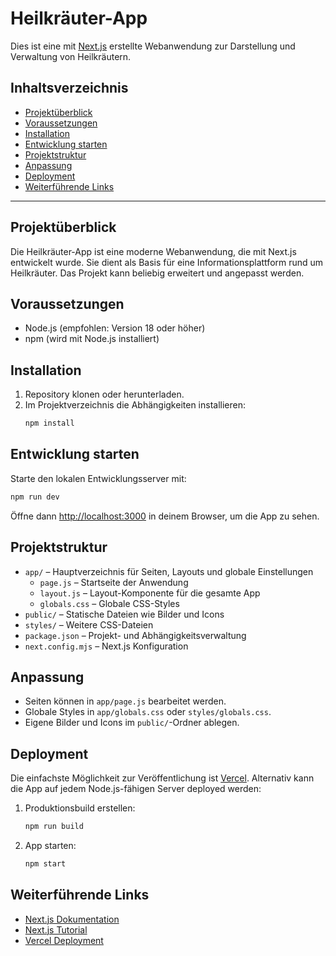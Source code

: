 # Heilkräuter-App

Dies ist eine mit [Next.js](https://nextjs.org) erstellte Webanwendung zur Darstellung und Verwaltung von Heilkräutern.

## Inhaltsverzeichnis

- [Projektüberblick](#projektüberblick)
- [Voraussetzungen](#voraussetzungen)
- [Installation](#installation)
- [Entwicklung starten](#entwicklung-starten)
- [Projektstruktur](#projektstruktur)
- [Anpassung](#anpassung)
- [Deployment](#deployment)
- [Weiterführende Links](#weiterführende-links)

---

## Projektüberblick

Die Heilkräuter-App ist eine moderne Webanwendung, die mit Next.js entwickelt wurde. Sie dient als Basis für eine Informationsplattform rund um Heilkräuter. Das Projekt kann beliebig erweitert und angepasst werden.

## Voraussetzungen

- Node.js (empfohlen: Version 18 oder höher)
- npm (wird mit Node.js installiert)

## Installation

1. Repository klonen oder herunterladen.
2. Im Projektverzeichnis die Abhängigkeiten installieren:
   ```bash
   npm install
   ```

## Entwicklung starten

Starte den lokalen Entwicklungsserver mit:
```bash
npm run dev
```
Öffne dann [http://localhost:3000](http://localhost:3000) in deinem Browser, um die App zu sehen.

## Projektstruktur

- `app/` – Hauptverzeichnis für Seiten, Layouts und globale Einstellungen
  - `page.js` – Startseite der Anwendung
  - `layout.js` – Layout-Komponente für die gesamte App
  - `globals.css` – Globale CSS-Styles
- `public/` – Statische Dateien wie Bilder und Icons
- `styles/` – Weitere CSS-Dateien
- `package.json` – Projekt- und Abhängigkeitsverwaltung
- `next.config.mjs` – Next.js Konfiguration

## Anpassung

- Seiten können in `app/page.js` bearbeitet werden.
- Globale Styles in `app/globals.css` oder `styles/globals.css`.
- Eigene Bilder und Icons im `public/`-Ordner ablegen.

## Deployment

Die einfachste Möglichkeit zur Veröffentlichung ist [Vercel](https://vercel.com/). Alternativ kann die App auf jedem Node.js-fähigen Server deployed werden:

1. Produktionsbuild erstellen:
   ```bash
   npm run build
   ```
2. App starten:
   ```bash
   npm start
   ```

## Weiterführende Links

- [Next.js Dokumentation](https://nextjs.org/docs)
- [Next.js Tutorial](https://nextjs.org/learn)
- [Vercel Deployment](https://vercel.com/new)
